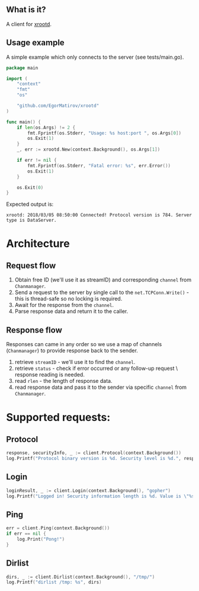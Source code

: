 ## What is it?
A client for [xrootd](http://xrootd.org/).

## Usage example
A simple example which only connects to the server (see tests/main.go).
```go
package main

import (
	"context"
	"fmt"
	"os"

	"github.com/EgorMatirov/xrootd"
)

func main() {
	if len(os.Args) != 2 {
		fmt.Fprintf(os.Stderr, "Usage: %s host:port ", os.Args[0])
		os.Exit(1)
	}
	_, err := xrootd.New(context.Background(), os.Args[1])

	if err != nil {
		fmt.Fprintf(os.Stderr, "Fatal error: %s", err.Error())
		os.Exit(1)
	}

	os.Exit(0)
}
```

Expected output is:
~~~
xrootd: 2018/03/05 08:50:00 Connected! Protocol version is 784. Server type is DataServer.
~~~

# Architecture
## Request flow
1. Obtain free ID (we'll use it as streamID) and corresponding `channel` from `Chanmanager`.
2. Send a request to the server by single call to the `net.TCPConn.Write()` - this is thread-safe so no locking is required.
3. Await for the response from the `channel`.
4. Parse response data and return it to the caller.

## Response flow
Responses can came in any order so we use a map of channels (`Chanmanager`) to provide response back to the sender.
1. retrieve `streamID` - we'll use it to find the  `channel`.
2. retrieve `status` - check if error occurred or any follow-up request \ response reading is needed.
3. read `rlen` - the length of response data.
4. read response data and pass it to the sender via specific `channel` from `Chanmanager`.

# Supported requests:
## Protocol
```go
response, securityInfo, _ := client.Protocol(context.Background())
log.Printf("Protocol binary version is %d. Security level is %d.", response.BinaryProtocolVersion, securityInfo.SecurityLevel)

```

## Login
```go
loginResult, _ := client.Login(context.Background(), "gopher")
log.Printf("Logged in! Security information length is %d. Value is \"%s\"\n", len(loginResult.SecurityInformation), loginResult.SecurityInformation)
```

## Ping
```go
err = client.Ping(context.Background())
if err == nil {
    log.Print("Pong!")
}
```

## Dirlist
```go
dirs, _ := client.Dirlist(context.Background(), "/tmp/")
log.Printf("dirlist /tmp: %s", dirs)
```